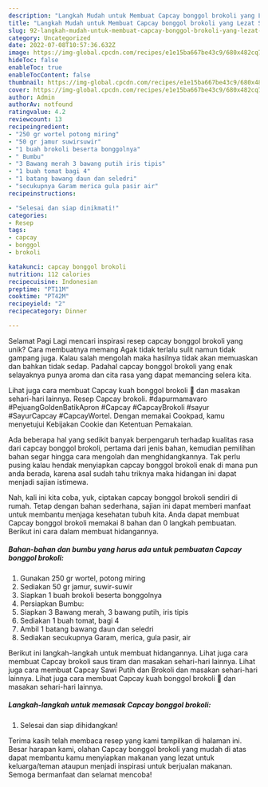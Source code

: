 ```yaml
---
description: "Langkah Mudah untuk Membuat Capcay bonggol brokoli yang Lezat Sekali, Mantap"
title: "Langkah Mudah untuk Membuat Capcay bonggol brokoli yang Lezat Sekali, Mantap"
slug: 92-langkah-mudah-untuk-membuat-capcay-bonggol-brokoli-yang-lezat-sekali-mantap
category: Uncategorized
date: 2022-07-08T10:57:36.632Z
image: https://img-global.cpcdn.com/recipes/e1e15ba667be43c9/680x482cq70/capcay-bonggol-brokoli-foto-resep-utama.jpg
hideToc: false
enableToc: true
enableTocContent: false
thumbnail: https://img-global.cpcdn.com/recipes/e1e15ba667be43c9/680x482cq70/capcay-bonggol-brokoli-foto-resep-utama.jpg
cover: https://img-global.cpcdn.com/recipes/e1e15ba667be43c9/680x482cq70/capcay-bonggol-brokoli-foto-resep-utama.jpg
author: Admin
authorAv: notfound
ratingvalue: 4.2
reviewcount: 13
recipeingredient:
- "250 gr wortel potong miring"
- "50 gr jamur suwirsuwir"
- "1 buah brokoli beserta bonggolnya"
- " Bumbu"
- "3 Bawang merah 3 bawang putih iris tipis"
- "1 buah tomat bagi 4"
- "1 batang bawang daun dan seledri"
- "secukupnya Garam merica gula pasir air"
recipeinstructions:

- "Selesai dan siap dinikmati!"
categories:
- Resep
tags:
- capcay
- bonggol
- brokoli

katakunci: capcay bonggol brokoli 
nutrition: 112 calories
recipecuisine: Indonesian
preptime: "PT11M"
cooktime: "PT42M"
recipeyield: "2"
recipecategory: Dinner

---
```



Selamat Pagi Lagi mencari inspirasi resep capcay bonggol brokoli yang unik? Cara membuatnya memang Agak tidak terlalu sulit namun tidak gampang juga. Kalau salah mengolah maka hasilnya tidak akan memuaskan dan bahkan tidak sedap. Padahal capcay bonggol brokoli yang enak selayaknya punya aroma dan cita rasa yang dapat memancing selera kita.


Lihat juga cara membuat Capcay kuah bonggol brokoli 🧡 dan masakan sehari-hari lainnya. Resep Capcay brokoli. #dapurmamavaro #PejuangGoldenBatikApron #Capcay #CapcayBrokoli #sayur #SayurCapcay #CapcayWortel. Dengan memakai Cookpad, kamu menyetujui Kebijakan Cookie dan Ketentuan Pemakaian.

Ada beberapa hal yang sedikit banyak berpengaruh terhadap kualitas rasa dari capcay bonggol brokoli, pertama dari jenis bahan, kemudian pemilihan bahan segar hingga cara mengolah dan menghidangkannya. Tak perlu pusing kalau hendak menyiapkan capcay bonggol brokoli enak di mana pun anda berada, karena asal sudah tahu triknya maka hidangan ini dapat menjadi sajian istimewa.


Nah, kali ini kita coba, yuk, ciptakan capcay bonggol brokoli sendiri di rumah. Tetap dengan bahan sederhana, sajian ini dapat memberi manfaat untuk membantu menjaga kesehatan tubuh kita. Anda dapat membuat Capcay bonggol brokoli memakai 8 bahan dan 0 langkah pembuatan. Berikut ini cara dalam membuat hidangannya.

<!--inarticleads1-->

##### Bahan-bahan dan bumbu yang harus ada untuk pembuatan Capcay bonggol brokoli:

1. Gunakan 250 gr wortel, potong miring
1. Sediakan 50 gr jamur, suwir-suwir
1. Siapkan 1 buah brokoli beserta bonggolnya
1. Persiapkan  Bumbu:
1. Siapkan 3 Bawang merah, 3 bawang putih, iris tipis
1. Sediakan 1 buah tomat, bagi 4
1. Ambil 1 batang bawang daun dan seledri
1. Sediakan secukupnya Garam, merica, gula pasir, air


Berikut ini langkah-langkah untuk membuat hidangannya. Lihat juga cara membuat Capcay brokoli saus tiram dan masakan sehari-hari lainnya. Lihat juga cara membuat Capcay Sawi Putih dan Brokoli dan masakan sehari-hari lainnya. Lihat juga cara membuat Capcay kuah bonggol brokoli 🧡 dan masakan sehari-hari lainnya. 

<!--inarticleads2-->

##### Langkah-langkah untuk memasak Capcay bonggol brokoli:


1. Selesai dan siap dihidangkan!



Terima kasih telah membaca resep yang kami tampilkan di halaman ini. Besar harapan kami, olahan Capcay bonggol brokoli yang mudah di atas dapat membantu kamu menyiapkan makanan yang lezat untuk keluarga/teman ataupun menjadi inspirasi untuk berjualan makanan. Semoga bermanfaat dan selamat mencoba!

